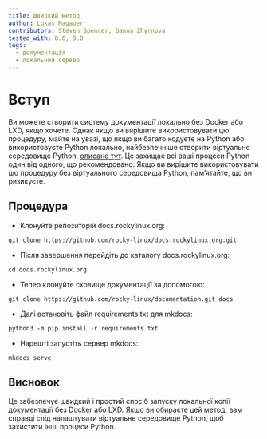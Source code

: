 ```yaml
---
title: Швидкий метод
author: Lukas Magauer
contributors: Steven Spencer, Ganna Zhyrnova
tested_with: 8.6, 9.0
tags:
  - документація
  - локальний сервер
---
```


# Вступ

Ви можете створити систему документації локально без Docker або LXD, якщо хочете. Однак якщо ви вирішите використовувати цю процедуру, майте на увазі, що якщо ви багато кодуєте на Python або використовуєте Python локально, найбезпечніше створити віртуальне середовище Python, [описане тут](https://docs.python.org/3/library/venv.html). Це захищає всі ваші процеси Python один від одного, що рекомендовано. Якщо ви вирішите використовувати цю процедуру без віртуального середовища Python, пам’ятайте, що ви ризикуєте.

## Процедура

* Клонуйте репозиторій docs.rockylinux.org:

```
git clone https://github.com/rocky-linux/docs.rockylinux.org.git
```

* Після завершення перейдіть до каталогу docs.rockylinux.org:

```
cd docs.rockylinux.org
```

* Тепер клонуйте сховище документації за допомогою:

```
git clone https://github.com/rocky-linux/documentation.git docs
```

* Далі встановіть файл requirements.txt для mkdocs:

```
python3 -m pip install -r requirements.txt
```

* Нарешті запустіть сервер mkdocs:

```
mkdocs serve
```

## Висновок

Це забезпечує швидкий і простий спосіб запуску локальної копії документації без Docker або LXD. Якщо ви обираєте цей метод, вам справді слід налаштувати віртуальне середовище Python, щоб захистити інші процеси Python.
